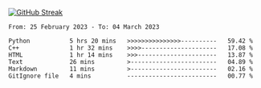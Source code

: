 [![GitHub Streak](https://streak-stats.demolab.com?user=renren-017&theme=sea&hide_border=true&background=DD272700)](https://git.io/streak-stats)

<!--START_SECTION:waka-->

```text
From: 25 February 2023 - To: 04 March 2023

Python           5 hrs 20 mins   >>>>>>>>>>>>>>>----------   59.42 %
C++              1 hr 32 mins    >>>>---------------------   17.08 %
HTML             1 hr 14 mins    >>>----------------------   13.87 %
Text             26 mins         >------------------------   04.89 %
Markdown         11 mins         >------------------------   02.16 %
GitIgnore file   4 mins          -------------------------   00.77 %
```

<!--END_SECTION:waka-->
